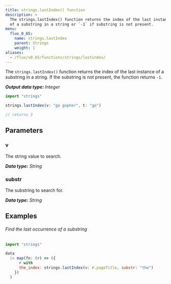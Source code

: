 ```yaml
---
title: strings.lastIndex() function
description: >
  The strings.lastIndex() function returns the index of the last instance
  of a substring in a string or `-1` if substring is not present.
menu:
  flux_0_65:
    name: strings.lastIndex
    parent: Strings
    weight: 1
aliases:
  - /flux/v0.65/functions/strings/lastindex/
---
```


The `strings.lastIndex()` function returns the index of the last instance of a substring
in a string. If the substring is not present, the function returns `-1`.

_**Output data type:** Integer_

```js
import "strings"

strings.lastIndex(v: "go gopher", t: "go")

// returns 3
```

## Parameters

### v
The string value to search.

_**Data type:** String_

### substr
The substring to search for.

_**Data type:** String_

## Examples

###### Find the last occurrence of a substring
```js
import "strings"

data
  |> map(fn: (r) => ({
      r with
      the_index: strings.lastIndex(v: r.pageTitle, substr: "the")
    })
  )
```
